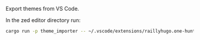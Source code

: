 Export themes from VS Code.

In the zed editor directory run:

```bash
cargo run -p theme_importer -- ~/.vscode/extensions/raillyhugo.one-hunter-1.3.1/themes/OneHunter-Material-color-theme.json
```
